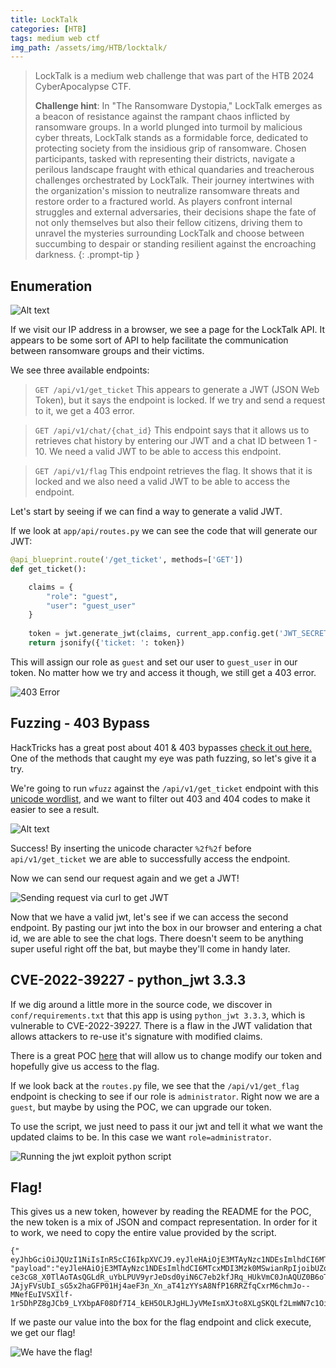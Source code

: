 ```yaml
---
title: LockTalk
categories: [HTB]
tags: medium web ctf
img_path: /assets/img/HTB/locktalk/
---
```


> LockTalk is a medium web challenge that was part of the HTB 2024 CyberApocalypse CTF. 
>
> **Challenge hint**:
> In "The Ransomware Dystopia," LockTalk emerges as a beacon of resistance against the rampant chaos inflicted by ransomware groups. In a world plunged into turmoil by malicious cyber threats, LockTalk stands as a formidable force, dedicated to protecting society from the insidious grip of ransomware. Chosen participants, tasked with representing their districts, navigate a perilous landscape fraught with ethical quandaries and treacherous challenges orchestrated by LockTalk. Their journey intertwines with the organization's mission to neutralize ransomware threats and restore order to a fractured world. As players confront internal struggles and external adversaries, their decisions shape the fate of not only themselves but also their fellow citizens, driving them to unravel the mysteries surrounding LockTalk and choose between succumbing to despair or standing resilient against the encroaching darkness.
{: .prompt-tip }


## Enumeration

![Alt text](main_page.png)

If we visit our IP address in a browser, we see a page for the LockTalk API. It appears to be some sort of API to help facilitate the communication between ransomware groups and their victims.

We see three available endpoints:

> `GET /api/v1/get_ticket`
> This appears to generate a JWT (JSON Web Token), but it says the endpoint is locked. If we try and send a request to it, we get a 403 error.

> `GET /api/v1/chat/{chat_id}`
> This endpoint says that it allows us to retrieves chat history by entering our JWT and a chat ID between 1 - 10. We need a valid JWT to be able to access this endpoint.

> `GET /api/v1/flag`
> This endpoint retrieves the flag. It shows that it is locked and we also need a valid JWT to be able to access the endpoint.

Let's start by seeing if we can find a way to generate a valid JWT.

If we look at `app/api/routes.py` we can see the code that will generate our JWT:

```python
@api_blueprint.route('/get_ticket', methods=['GET'])
def get_ticket():

    claims = {
        "role": "guest", 
        "user": "guest_user"
    }
    
    token = jwt.generate_jwt(claims, current_app.config.get('JWT_SECRET_KEY'), 'PS256', datetime.timedelta(minutes=60))
    return jsonify({'ticket: ': token})
```

This will assign our role as `guest` and set our user to `guest_user` in our token. No matter how we try and access it though, we still get a 403 error.

![403 Error](403_error.png)

## Fuzzing - 403 Bypass

HackTricks has a great post about 401 & 403 bypasses [check it out here.](https://book.hacktricks.xyz/network-services-pentesting/pentesting-web/403-and-401-bypasses) One of the methods that caught my eye was path fuzzing, so let's give it a try.

We're going to run `wfuzz` against the `/api/v1/get_ticket` endpoint with this [unicode wordlist](https://github.com/danielmiessler/SecLists/blob/master/), and we want to filter out 403 and 404 codes to make it easier to see a result.

![Alt text](wfuzz.png)

Success! By inserting the unicode character `%2f%2f` before `api/v1/get_ticket` we are able to successfully access the endpoint.

Now we can send our request again and we get a JWT!

![Sending request via curl to get JWT](JWT.png)

Now that we have a valid jwt, let's see if we can access the second endpoint. By pasting our jwt into the box in our browser and entering a chat id, we are able to see the chat logs. There doesn't seem to be anything super useful right off the bat, but maybe they'll come in handy later.

## CVE-2022-39227 - python_jwt 3.3.3

If we dig around a little more in the source code, we discover in `conf/requirements.txt` that this app is using `python_jwt 3.3.3`, which is vulnerable to CVE-2022-39227. There is a flaw in the JWT validation that allows attackers to re-use it's signature with modified claims. 

There is a great POC [here](https://github.com/user0x1337/CVE-2022-39227) that will allow us to change modify our token and hopefully give us access to the flag.

If we look back at the `routes.py` file, we see that the `/api/v1/get_flag` endpoint is checking to see if our role is `administrator`. Right now we are a `guest`, but maybe by using the POC, we can upgrade our token.

To use the script, we just need to pass it our jwt and tell it what we want the updated claims to be. In this case we want `role=administrator`.

![Running the jwt exploit python script](jwt_exploit.png)

## Flag!

This gives us a new token, however by reading the README for the POC, the new token is a mix of JSON and compact representation. In order for it to work, we need to copy the entire value provided by the script.

```
{"  eyJhbGciOiJQUzI1NiIsInR5cCI6IkpXVCJ9.eyJleHAiOjE3MTAyNzc1NDEsImlhdCI6MTcxMDI3Mzk0MSwianRpIjoibUZoR2JmRHpaamEyaklSREpqR3JIZyIsIm5iZiI6MTcxMDI3Mzk0MSwicm9sZSI6ImFkbWluaXN0cmF0b3IiLCJ1c2VyIjoiYWRtaW5pc3RyYXRvciJ9.":"","protected":"eyJhbGciOiJQUzI1NiIsInR5cCI6IkpXVCJ9", "payload":"eyJleHAiOjE3MTAyNzc1NDEsImlhdCI6MTcxMDI3Mzk0MSwianRpIjoibUZoR2JmRHpaamEyaklSREpqR3JIZyIsIm5iZiI6MTcxMDI3Mzk0MSwicm9sZSI6Imd1ZXN0IiwidXNlciI6Imd1ZXN0X3VzZXIifQ","signature":"dE3T8-ce3cG8_X0TlAoTAsQGLdR_uYbLPUV9yrJeDsd0yiN6C7eb2kfJRq_HUkVmC0JnAQUZ0B6oTnr9MruQ7mFoq2h99ihkYSN60P9JECEWpZ6Es4r2C4YjhUg-JAjyFVsUbI_sG5x2haGFP01Hj4aeF3n_Xn_aT41zYYsA8NfP16RRZfqCxrM6chmJo--MNefEuIVSXIlf-1r5DhPZ8gJCb9_LYXbpAF08Df7I4_kEH5OLRJgHLJyVMeIsmXJto8XLgSKQLf2LmWN7c1OiBJkbOPxbJqz2GfIjp_dBjjuxupZ4QXUDFm32FkJzDBSz5bFXDnTKPCSj6wutg4jfyA"}
```
If we paste our value into the box for the flag endpoint and click execute, we get our flag!

![We have the flag!](flag.png)







